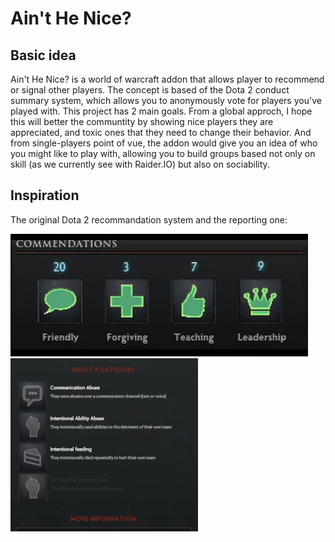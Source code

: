 # Ain't He Nice?
## Basic idea

Ain't He Nice? is a world of warcraft addon that allows player to recommend or signal other players.
The concept is based of the Dota 2 conduct summary system, which allows you to anonymously vote for players you've played with.
This project has 2 main goals. From a global approch, I hope this will better the communtity by showing nice players they are appreciated, and toxic ones that they need to change their behavior. And from single-players point of vue, the addon would give you an idea of who you might like to play with, allowing you to build groups based not only on skill (as we currently see with Raider.IO) but also on sociability.

## Inspiration

The original Dota 2 recommandation system and the reporting one:

![Dota2 recommanding system](./commands.webp)
![Dota2 report system](./report.webp)


